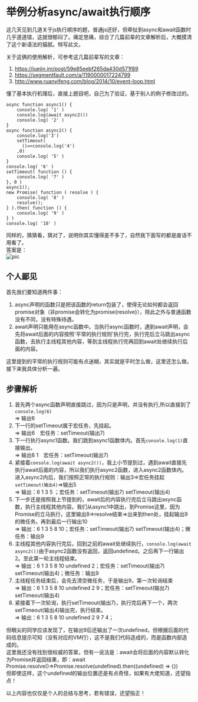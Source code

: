 # 举例分析async/await执行顺序  
这几天见到几道关于js执行顺序的题，普通js还好，但牵扯到async和await函数时几乎道道错，这就很郁闷了。痛定思痛，综合了几篇前辈的文章解析后，大概摸清了这个新语法的猫腻。特写此文。  
  
关于这俩的使用解析，可参考这几篇前辈写的文章：  
1. https://juejin.im/post/59e85eebf265da430d571f89  
2. https://segmentfault.com/a/1190000017224799  
3. http://www.ruanyifeng.com/blog/2014/10/event-loop.html  
  
懂了基本执行机理后，直接上题目吧，自己为了验证，基于别人的例子修改过的。  
```
async function async1() {
    console.log( '1' )
    console.log(await async2())
    console.log( '2' )
}
async function async2() {
    console.log('3')
    setTimeout(
      ()=>console.log('4')
    ,0)
    console.log( '5' )
}
console.log( '6' )
setTimeout( function () {
    console.log( '7' )
}, 0 )
async1();
new Promise( function ( resolve ) {
    console.log( '8' )
    resolve();
} ).then( function () {
    console.log( '9' )
} )
console.log( '10' )
```  
同样的，猜猜看，猜对了，说明你其实懂得差不多了，自然我下面写的都是废话不用看了。  
答案是：  
![pic](./articles/js/async/1.png)  
## 个人鄙见  
首先我们要知道两件事：  
1. async声明的函数只是把该函数的return包装了，使得无论如何都会返回promise对象（非promise会转化为promise{resolve}），除此之外与普通函数没有不同，没有特殊待遇。  
2. await声明只能用在async函数中。当执行async函数时，遇到await声明，会先将await后面的内容按照'平常的执行规则'执行完，执行完后立马跳出async函数，去执行主线程其他内容，等到主线程执行完再回到await处继续执行后面的内容。  
  
这里提到的平常的执行规则可能有点迷糊，其实就是平时怎么做，这里还怎么做。接下来我具体分析一遍。  
## 步骤解析  
1. 首先两个async函数声明直接跳过，因为只是声明，并没有执行,所以直接到了`console.log(6)`   
   => 输出6  
2. 下一行的setTimeout属于宏任务，先挂起。  
   => 输出6　宏任务：setTimeout(输出7)  
3. 下一行执行async1函数。我们跳到async1函数体内。首先`console.log(1)`直接输出。  
   => 输出6 1　宏任务：setTimeout(输出7)  
4. 紧接着`console.log(await async2())`，我上小节提到过，遇到await直接先执行await后面的内容，所以我们执行async2函数，进入async2函数体内。进入async2内后，我们按照正常的执行规则：输出3=>宏任务挂起`setTimeout(输出4)`=>输出5  
   => 输出：6 1 3 5 ；宏任务：setTimeout(输出7) setTimeout(输出4)  
6. 下一步还是按照我上节提到的，await后的内容执行完后立马跳出async函数，执行主线程其他内容。我们从async1中跳出，到Promise这里，因为Promise的立马执行，这里输出8=>resolve结束=>出来到then处，挂起输出9的微任务。再到最后一行输出10  
   => 输出：6 1 3 5 8 10；宏任务：setTimeout(输出7) setTimeout(输出4)；微任务：输出9  
7. 主线程其他内容执行完后，回到之前的await处继续执行，`console.log(await async2())`由于async2函数没有返回，返回undefined。之后再下一行输出2。至此第一轮主线程结束。  
   => 输出：6 1 3 5 8 10 undefined 2；宏任务：setTimeout(输出7) setTimeout(输出4)；微任务：输出9  
8. 主线程任务结束后，会先去清空微任务，于是输出9，第一次轮询结束  
   => 输出：6 1 3 5 8 10 undefined 2 9；宏任务：setTimeout(输出7) setTimeout(输出4)  
9. 紧接着下一次轮询，执行setTimeout(输出7)，执行完后再下一个，两次setTimeout(输出4)输出完，执行结束。  
   => 输出：6 1 3 5 8 10 undefined 2 9 7 4；  
  
但眼尖的同学应该发现了，在输出9后还输出了一次undefined，但根据后面的代码信息提示可知（没有对应的VM行），这不是我们代码造成的，而是函数内部造成的。  
这里我还没有找到很权威的答案，但有一说法是：await会将后面的内容默认转化为Promise并返回结果，即：await Promise.resolve()=>Promise.resolve(undefined).then((undefined) => {})  
但即使这样，这个undefined的输出位置还是有点奇怪，如果有大佬知道，还望指点！  
  
以上内容也仅仅是个人的总结与思考，若有错误，还望指正！